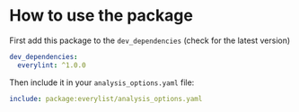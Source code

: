 # How to use the package

First add this package to the `dev_dependencies` (check for the latest version)

```yaml
dev_dependencies:
  everylint: ^1.0.0
```

Then include it in your `analysis_options.yaml` file:

```yaml
include: package:everylist/analysis_options.yaml
```